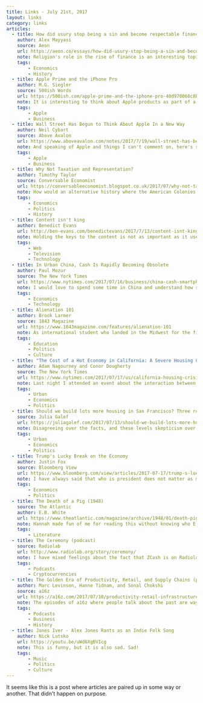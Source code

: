 ```yaml
---
title: Links - July 21st, 2017
layout: links
category: links
articles:
  - title: How did usury stop being a sin and become respectable finance?
    author: Alex Mayyasi
    source: Aeon
    url: https://aeon.co/essays/how-did-usury-stop-being-a-sin-and-become-respectable-finance
    note: Religion's role in the rise of finance is an interesting topic. I remember reading about it in Dimont's <a href="https://www.amazon.com/Jews-God-History-Max-Dimont/dp/0451529405"><i>God, Jews, and History</i></a> 10 years ago (I should probably it read again), and being surprised by how much of a role Judaism had in the development of modern banking. This article discusses the changing views of money within Christianity, and how lending shifted from being sinful to respectable. The development of money and commerce is related to slowly expanding our circles of trust - from families, to tribes, to villages, to towns, and eventually to cities and countries. As transactions become trustless, finance becomes faceless, and lending at interest is no longer one person screwing the other one, but oil in the gears of a bigger machine.
    tags:
        - Economics
        - History
  - title: Apple Prime and the iPhone Pro
    author: M.G. Siegler
    source: 500ish Words
    url: https://500ish.com/apple-prime-and-the-iphone-pro-40d970060c8b
    note: It is interesting to think about Apple products as part of a subscription model. M.G. makes good points, none of which I can comment on.
    tags:
        - Apple
        - Business
  - title: Wall Street Has Begun to Think About Apple In a New Way
    author: Neil Cybart
    source: Above Avalon
    url: https://www.aboveavalon.com/notes/2017/7/19/wall-street-has-begun-to-think-about-apple-in-a-new-way
    note: And speaking of Apple and things I can't comment on, here's some more interesting financial analysis on the company. When I read articles like this one I wish I had paid more attention in my corporate finance classes.
    tags:
        - Apple
        - Business
  - title: Why Not Taxation and Representation?
    author: Timothy Taylor
    source: Conversable Economist
    url: https://conversableeconomist.blogspot.co.uk/2017/07/why-not-taxation-and-representation.html
    note: How would an alternative history where the American Colonies get seats in the British Parliament have played out? In Imagined Communities, Anderson repeatedly mentions that the colonial nation state emerges in the Americas partly because creole colonists are not given the same opportunities as the "actual British" or the "Actual Spanish." A colonist could rise in the state bureaucracy up to a certain point, but never reach the highest courts. This led to an imagining of "us" against "them" where the "us" were the colonists, and the "them" was the empire. This dynamic led to rebellions, and a variety of fights for independence across the continent. Are there any examples of colonies that were granted full "part of the empire" status? I couldn't think of any.
    tags:
        - Economics
        - Politics
        - History
  - title: Content isn't king
    author: Benedict Evans
    url: http://ben-evans.com/benedictevans/2017/7/13/content-isnt-king
    note: Holding the keys to the content is not as important as it used to be. Partially, I think this has to do with the fact that the market for content has been totally flooded, an aspect that Evans does not touch at all in his article.
    tags:
        - Web
        - Television
        - Technology
  - title: In Urban China, Cash Is Rapidly Becoming Obsolete
    author: Paul Mozur
    source: The New York Times
    url: https://www.nytimes.com/2017/07/16/business/china-cash-smartphone-payments.html
    note: I would love to spend some time in China and understand how some technologies are being leapfrogged over there. The article reminded me of Charlie Warzel's <a href="https://www.buzzfeed.com/charliewarzel/yes-we-scan">cashless Swedish adventure</a>, which I shared when it came out <a href="/links/2016/05/31/links/">last year</a>, and is totally worth your time. Especially interesting here are the aspects of consumer lock-in to these two companies (Alibaba and Tencent) mobile payment systems, and the lock-out experienced by foreigners.
    tags:
        - Economics
        - Technology
  - title: Alienation 101
    author: Brook Larmer
    source: 1843 Magazine
    url: https://www.1843magazine.com/features/alienation-101
    note: As international student who landed in the Midwest for the first time for college, this was interesting. Granted that the cultural differences between the US and China are much larger than those with Costa Rica, but I can still relate to a lot of it. It was much easier to hang out with other Latin American students, and enclose myself in the international bubble, but spending time with people from all around the world, including the US, was one of the highlights of my college experience.
    tags:
        - Education
        - Politics
        - Culture
  - title: "The Cost of a Hot Economy in California: A Severe Housing Crisis"
    author: Adam Nagourney and Conor Dougherty
    source: The New York Times
    url: https://www.nytimes.com/2017/07/17/us/california-housing-crisis.html
    note: Last night I attended an event about the interaction between technology and housing. As you'd imagine, this is a hot topic in San Francisco. One of the panelists pointed out that unlike other countries, in the US home ownership is seen as an investment, and not as a means of shelter. From her perspective, this philosophy has led regulators to crystallize a perverse set of incentives into law, in order to preserve the value of those investments, at a huge social cost. And I totally agree. When I see all the single-family two story homes in the western side of San Francisco, or the low rise buildings neighboring the downtown area, I just get more convinced that this is a policy issue, not an innovation issue. Having an economic boom should be a good thing!
    tags:
        - Urban
        - Economics
        - Politics
  - title: Should we build lots more housing in San Francisco? Three reasons people disagree
    source: Julia Galef
    url: https://juliagalef.com/2017/07/13/should-we-build-lots-more-housing-in-san-francisco-three-reasons-people-disagree/
    note: Disagreeing over the facts, and these levels skepticism over quantitative analysis is almost laughable, but NIMBYs, and other critics of the pro-housing movement do have some good arguments. Here's a quick summary.
    tags:
        - Urban
        - Economics
        - Politics
  - title: Trump's Lucky Break on the Economy
    author: Justin Fox
    source: Bloomberg View
    url: https://www.bloomberg.com/view/articles/2017-07-17/trump-s-lucky-break-on-the-economy
    note: I have always said that who is president does not matter as much as the historical context, and who that person surrounds themselves with. The fact that things were going well when he got to power means that people shouldn't be too unhappy (yet!) but they are. What will happen once the economy goes south?
    tags:
        - Economics
        - Politics
  - title: The Death of a Pig (1948)
    source: The Atlantic
    author: E.B. White
    url: https://www.theatlantic.com/magazine/archive/1948/01/death-pig/309203/?single_page=true
    note: Hannah made fun of me for reading this without knowing who E.B. White is. Sometimes, even she forgets that I'm not American, and that I don't know everything about this culture. I read this essay because it strangely showed up on Hacker News. I still have not decided what I think about it.
    tags:
        - Literature
  - title: The Ceremony (podcast)
    source: Radiolab
    url: http://www.radiolab.org/story/ceremony/
    note: I have mixed feelings about the fact that ZCash is on Radiolab. On the one hand, it's great to see good reporting on cryptocurrencies, and they do a pretty good job of making it accessible to laymen, but on the other hand they hide the math behind mysticism and science. It is ok to explain simplified versions of the concepts, but even the title of the episode gives it a magical connotation that I can't come to terms with.
    tags:
        - Podcasts
        - Cryptocurrencies
  - title: The Golden Era of Productivity, Retail, and Supply Chains (podcast)
    author: Marc Levinson, Hanne Tidnam, and Sonal Chokshi
    source: a16z
    url: https://a16z.com/2017/07/10/productivity-retail-infrastructure-policy/
    note: The episodes of a16z where people talk about the past are way better than those where they talk about the present or the future. "How did we get to now" says a lot more about where we are going than the latest and the shiniest.
    tags:
        - Podcasts
        - Business
        - History
  - title: Jones Iver - Alex Jones Rants as an Indie Folk Song
    author: Nick Lutsko
    url: https://youtu.be/uWd6XgBVIcg
    note: This is funny, but it is also sad. Sad!
    tags:
        - Music
        - Politics
        - Culture
---
```


It seems like this is a post where articles are paired up in some way or another. That didn't happen on purpose.